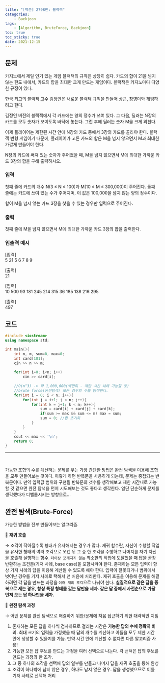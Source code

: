 ```yaml
---
title: "[백준] 2798번: 블랙잭"
categories:
    - Baekjoon
tags:
    - [Algorithm, BruteForce, Baekjoon]
toc: true
toc_sticky: true
date: 2021-12-15
---
```


## 문제

카지노에서 제일 인기 있는 게임 블랙잭의 규칙은 상당히 쉽다. 카드의 합이 21을 넘지 않는 한도 내에서, 카드의 합을 최대한 크게 만드는 게임이다. 블랙잭은 카지노마다 다양한 규정이 있다.

한국 최고의 블랙잭 고수 김정인은 새로운 블랙잭 규칙을 만들어 상근, 창영이와 게임하려고 한다.

김정인 버전의 블랙잭에서 각 카드에는 양의 정수가 쓰여 있다. 그 다음, 딜러는 N장의 카드를 모두 숫자가 보이도록 바닥에 놓는다. 그런 후에 딜러는 숫자 M을 크게 외친다.

이제 플레이어는 제한된 시간 안에 N장의 카드 중에서 3장의 카드를 골라야 한다. 블랙잭 변형 게임이기 때문에, 플레이어가 고른 카드의 합은 M을 넘지 않으면서 M과 최대한 가깝게 만들어야 한다.

N장의 카드에 써져 있는 숫자가 주어졌을 때, M을 넘지 않으면서 M에 최대한 가까운 카드 3장의 합을 구해 출력하시오.

### 입력

첫째 줄에 카드의 개수 N(3 ≤ N ≤ 100)과 M(10 ≤ M ≤ 300,000)이 주어진다. 둘째 줄에는 카드에 쓰여 있는 수가 주어지며, 이 값은 100,000을 넘지 않는 양의 정수이다.

합이 M을 넘지 않는 카드 3장을 찾을 수 있는 경우만 입력으로 주어진다. 

### 출력

첫째 줄에 M을 넘지 않으면서 M에 최대한 가까운 카드 3장의 합을 출력한다.


### 입출력 예시

[입력]  
5 21
5 6 7 8 9

[출력]  
21

[입력]  
10 500
93 181 245 214 315 36 185 138 216 295

[출력]  
497


## 코드

```cpp
#include <iostream>
using namespace std;

int main(){
    int n, m, sum=0, max=0;
    int card[101];
    cin >> n >> m;
    
    for(int i=0; i<n; i++)
        cin >> card[i];
    
    //O(n^3) -> 약 1,000,000(백만회 - 제한 시간 내에 가능할 듯)
    //brute force(완전탐색) 모든 경우의 수를 탐색한다.
    for(int i = 0; i < n; i++){
        for(int j = i+1; j < n; j++){
            for(int k = j+1; k < n; k++){
                sum = card[i] + card[j] + card[k];
                if(sum >= max && sum <= m) max = sum;
                sum = 0; //합 초기화
            }
        }
    }
    cout << max << '\n';
    return 0;
}
``` 

---

<br>

가능한 조합의 수를 계산하는 문제를 푸는 가장 간단한 방법은 완전 탐색을 이용해 조합을 모두 만들어보는 것이다. 이렇게 하면 반복문을 사용하게 되는데, 문제는 중첩되는 반복문이다. 
만약 입력값 범위와 구현될 반복문의 갯수를 생각해보고 제한 시간내로 가능할 것 같으면 완전 탐색을 먼저 시도해보는 것도 좋다고 생각한다. 일단 단순하게 문제를 생각했다가 디벨롭시키는 방향으로...


## 완전 탐색(Brute-Force)

가능한 방법을 전부 만들어보는 알고리즘. 

👾 **재귀 호출**

→ 조각이 작아질수록 형태가 유사해지는 경우가 많다. 재귀 함수란, 자신이 수행할 작업을 유사한 형태의 여러 조각으로 쪼갠 뒤 그 중 한 조각을 수행하고 나머지를 자기 자신을 호출해 실행하는 함수. `더이상 쪼개지지 않는` 최소한의 작업에 도달했을 때 답을 곧장 반환하는 조건문(기저 사례, base case)을 포함시켜야 한다. 존재하는 모든 입력이 항상 기저 사례의 답을 이용해 계산될 수 있도록 해야 한다. 입력이 잘못되거나 범위에서 벗어난 경우를 기저 사례로 택해서 맨 처음에 처리한다. 재귀 호출을 이용해 문제를 해결하려면 각 답을 만드는 과정을 `여러 개의 조각`으로 나눠야 한다. **실질적으로 같은 답을 중복으로 세는 경우, 항상 특정 형태를 갖는 답만을 세자. 같은 답 중에서 사전순으로 가장 먼저 오는 답 하나만을 세자.**

👾 **완전 탐색 과정**

→ 어떤 문제를 완전 탐색으로 해결하기 위한/문제에 처음 접근하기 위한 대략적인 지침

1. 존재하는 모든 답을 하나씩 검사하므로 걸리는 시간은 **가능한 답의 수에 정확히 비례**. 최대 크기의 입력을 가정했을 때 답의 개수를 계산하고 이들을 모두 제한 시간 안에 생성할 수 있을지를 가늠. 만약 시간 안에 계산할 수 없다면 다른 알고리즘 사용!
2. 가능한 모든 답 후보를 만드는 과정을 여러 선택으로 나눈다. 각 선택은 답의 후보를 만드는 과정의 한 조각.
3. 그 중 하나의 조각을 선택해 답의 일부를 만들고 나머지 답을 재귀 호출을 통해 완성
4. 조각이 하나밖에 남지 않은 경우, 하나도 남지 않은 경우. 답을 생성했으므로 이를 기저 사례로 선택해 처리
